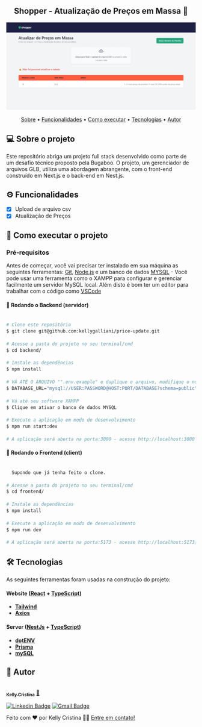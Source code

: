 <h2 align="center"> 
	 Shopper - Atualização de Preços em Massa 🚀
</h2>

<div align="center"><img width="1000" src="./frontend/public/banner.png"/></div>

<p align="center">
 <a href="#-sobre-o-projeto">Sobre</a> •
 <a href="#-funcionalidades">Funcionalidades</a> •
 <a href="#-como-executar-o-projeto">Como executar</a> • 
 <a href="#-tecnologias">Tecnologias</a> • 
 <a href="#-autor">Autor</a>
</p>

## 💻 Sobre o projeto

Este repositório abriga um projeto full stack desenvolvido como parte de um desafio técnico proposto pela Bugaboo. O projeto, um gerenciador de arquivos GLB, utiliza uma abordagem abrangente, com o front-end construído em Next.js e o back-end em Nest.js.

## ⚙️ Funcionalidades

- [x] Upload de arquivo csv
- [x] Atualização de Preços

## 🚀 Como executar o projeto

### Pré-requisitos

Antes de começar, você vai precisar ter instalado em sua máquina as seguintes ferramentas:
[Git](https://git-scm.com), [Node.js](https://nodejs.org/en/) e um banco de dados [MYSQL](https://www.devmedia.com.br/primeiros-passos-no-mysql/28438) - Você pode usar uma ferramenta como o XAMPP para configurar e gerenciar facilmente um servidor MySQL local.
Além disto é bom ter um editor para trabalhar com o código como [VSCode](https://code.visualstudio.com/)

#### 🎲 Rodando o Backend (servidor)

```bash

# Clone este repositório
$ git clone git@github.com:kellygalliani/price-update.git

# Acesse a pasta do projeto no seu terminal/cmd
$ cd backend/

# Instale as dependências
$ npm install

# VÁ ATÉ O ARQUIVO "".env.example" e duplique o arquivo, modifique o nome para ".env" e insira dos dados do seu banco de dados mysql
$ DATABASE_URL="mysql://USER:PASSWORD@HOST:PORT/DATABASE?schema=public"

# Vá até seu software XAMPP
$ Clique em ativar o banco de dados MYSQL

# Execute a aplicação em modo de desenvolvimento
$ npm run start:dev

# A aplicação será aberta na porta:3000 - acesse http://localhost:3000

```

#### 🧭 Rodando o Frontend (client)

```bash

  Supondo que já tenha feito o clone.

# Acesse a pasta do projeto no seu terminal/cmd
$ cd frontend/

# Instale as dependências
$ npm install

# Execute a aplicação em modo de desenvolvimento
$ npm run dev

# A aplicação será aberta na porta:5173 - acesse http://localhost:5173/

```

## 🛠 Tecnologias

As seguintes ferramentas foram usadas na construção do projeto:

#### **Website** ([React](https://react.dev/) + [TypeScript](https://www.typescriptlang.org/))

- **[Tailwind](https://tailwindcss.com/docs/installation)**
- **[Axios](https://github.com/axios/axios)**

#### **Server** ([NestJs](https://nestjs.com/) + [TypeScript](https://www.typescriptlang.org/))

- **[dotENV](https://github.com/motdotla/dotenv)**
- **[Prisma](https://www.prisma.io/)**
- **[mySQL](https://www.postgresql.org/)**

## 🦸 Autor

<a href="https://github.com/kellygalliani">
 <img style="border-radius: 50%;" src="https://avatars.githubusercontent.com/u/110180304?v=4" width="100px;" alt=""/>
 <br />
 <sub><b>Kelly Cristina</b></sub></a> <a href="https://github.com/kellygalliani" title="Github">🚀</a>
 <br />

[![Linkedin Badge](https://img.shields.io/badge/-Kelly-blue?style=flat-square&logo=Linkedin&logoColor=white&link=https://www.linkedin.com/in/kelly-cristina-galliani/)](https://www.linkedin.com/in/kelly-cristina-galliani/)
[![Gmail Badge](https://img.shields.io/badge/-kelly_92b@hotmail.com-c14438?style=flat-square&logo=Gmail&logoColor=white&link=mailto:kelly_92b@hotmail.com)](mailto:kelly_92b@hotmail.com)

Feito com ❤️ por Kelly Cristina 👋🏽 [Entre em contato!](https://www.linkedin.com/in/kelly-cristina-galliani/)
